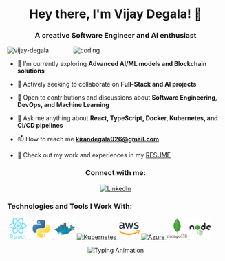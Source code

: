  
<h1 align="center">Hey there, I'm Vijay Degala! 👋</h1>
<h3 align="center">A creative Software Engineer and AI enthusiast</h3>

<img align="right" alt="coding" width="350" src="https://media.giphy.com/media/qgQUggAC3Pfv687qPC/giphy.gif">

<p align="left"> <img src="https://komarev.com/ghpvc/?username=vijay-degala&label=Profile%20Views&color=brightgreen&style=flat" alt="vijay-degala" /> </p>

- 🌱 I’m currently exploring **Advanced AI/ML models and Blockchain solutions**

- 💼 Actively seeking to collaborate on **Full-Stack and AI projects**

- 🤝 Open to contributions and discussions about **Software Engineering, DevOps, and Machine Learning**

- 💬 Ask me anything about **React, TypeScript, Docker, Kubernetes, and CI/CD pipelines**

- 📫 How to reach me **kirandegala026@gmail.com**

- 📄 Check out my work and experiences in my [RESUME](https://drive.google.com/file/d/14ejb7aonxzqk0BpcwbZP_ULPM6Thd18P/view?usp=sharing)

<h3 align="center">Connect with me:</h3>
<p align="center">
  <a href="https://linkedin.com/in/vijay-degala" target="blank"><img align="center" src="https://cdn-icons-png.flaticon.com/512/174/174857.png" alt="LinkedIn" height="40" width="40" /></a>
</p>

<h3 align="left">Technologies and Tools I Work With:</h3>
<p align="left">
  <a href="https://reactjs.org/" target="_blank" rel="noreferrer"> <img src="https://raw.githubusercontent.com/devicons/devicon/master/icons/react/react-original-wordmark.svg" alt="React" width="50" height="50"/> </a>
  <a href="https://www.python.org" target="_blank" rel="noreferrer"> <img src="https://raw.githubusercontent.com/devicons/devicon/master/icons/python/python-original.svg" alt="Python" width="50" height="50"/> </a>
  <a href="https://www.docker.com/" target="_blank" rel="noreferrer"> <img src="https://raw.githubusercontent.com/devicons/devicon/master/icons/docker/docker-original.svg" alt="Docker" width="50" height="50"/> </a>
  <a href="https://kubernetes.io" target="_blank" rel="noreferrer"> <img src="https://www.vectorlogo.zone/logos/kubernetes/kubernetes-icon.svg" alt="Kubernetes" width="50" height="50"/> </a>
  <a href="https://aws.amazon.com" target="_blank" rel="noreferrer"> <img src="https://raw.githubusercontent.com/devicons/devicon/master/icons/amazonwebservices/amazonwebservices-original-wordmark.svg" alt="AWS" width="50" height="50"/> </a>
  <a href="https://azure.microsoft.com/en-us/" target="_blank" rel="noreferrer"> <img src="https://www.vectorlogo.zone/logos/microsoft_azure/microsoft_azure-icon.svg" alt="Azure" width="50" height="50"/> </a>
  <a href="https://www.mongodb.com/" target="_blank" rel="noreferrer"> <img src="https://raw.githubusercontent.com/devicons/devicon/master/icons/mongodb/mongodb-original-wordmark.svg" alt="MongoDB" width="50" height="50"/> </a>
  <a href="https://nodejs.org" target="_blank" rel="noreferrer"> <img src="https://raw.githubusercontent.com/devicons/devicon/master/icons/nodejs/nodejs-original-wordmark.svg" alt="Node.js" width="50" height="50"/> </a>
</p>

<p align="center">
  <img src="https://readme-typing-svg.herokuapp.com/?lines=Software+Engineer;Full+Stack+Developer;AI/ML+Enthusiast;Blockchain+Explorer;Lifelong+Learner&center=true&size=25&vCenter=true&width=500&height=50" alt="Typing Animation">
</p>
